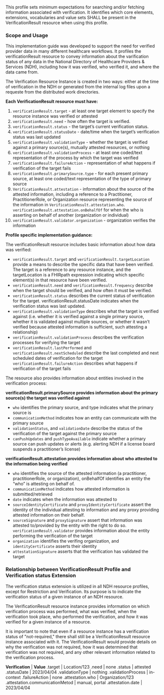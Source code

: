 This profile sets minimum expectations for searching and/or fetching information associated with verification. It identifies which core elements, extensions, vocabularies and value sets SHALL be present in the VerificationResult resource when using this profile.

### Scope and Usage
This implementation guide was developed to support the need for verified provider data in many different healthcare workflows. It profiles the verificationResult resource to convey information about the varification status of any data in the National Directory of Healthcare Providers & Services (NDH), including how it was verified, who verified it, and where the data came from.

The Verification Resource Instance is created in two ways: either at the time of verification in the NDH or generated from the internal log files upon a requeste from the distributed work directories.

**Each VerificationResult resource must have:**

1. `verificationResult.target` - at least one target element to specify the resource instance was verified or attested
2. `verificationResult.need` -  how often the target is verified.  
3. `verificationResult.status` - the target’s current verification status.
4. `verificationResult.statusDate` - date/time when the target’s verification status was last updated
5. `verificationResult.validationType` - whether the target is verified against a primary source(s), mutually attested resources, or nothing
6. `verificationResult.validationProcess` - at least one coded/text representation of the process by which the target was verified 
7. `verificationResult.failureAction` - representation of what happens if verification of the target fails
8. `verificationResult.primarySource.type` - for each present primary source, at least one coded/text representation of the type of primary source
9. `VerificationResult.attestation` - information about the source of the attested information, including a reference to a Practitioner, PractitionerRole, or Organization resource representing the source of the information in `VerificationResult.attestation.who`. `verificationResult.attestation.onBehalfOf` for when the who is asserting on behalf of another (organization or individual)
10. `verificationResult.validator.organization` - organization verifies the information 

**Profile specific implementation guidance:**  

The verificationResult resource includes basic information about how data was verified:

- `verificationResult.target` and `verificationResult.targetLocation` provide a means to describe the specific data that have been verified. The target is a reference to any resource instance, and the targetLocation is a FHIRpath expression indicating which specific element(s) in that resource have been verified.
- `verificationResult.need` and `verificationResult.frequency` describe when the target should be verified, and how often it must be verified. 
- `verificationResult.status` describes the current status of verification for the target. verificationResult.statusDate indicates when the verification status was last updated.
- `verificationResult.validationType` describes what the target is verified against (i.e. whether it is verified against a single primary source, whether it is validated against multiple sources, or whether it wasn’t verified because attested information is sufficient, such attesting a relationship)
- `verificationResult.validationProcess` describes the verification processes for verifying the target
- `verificationResult.lastPerformed` and `verificationResult.nextScheduled` describe the last completed and next scheduled dates of verification for the target
`verificationResult.failureAction` describes what happens if verification of the target fails

The resource also provides information about entities involved in the verification process:

**verificationResult.primarySource provides information about the primary source(s) the target was verified against**

- `who` identifies the primary source, and type indicates what the primary source is
- `communicationMethod` indicates how an entity can communicate with the primary source
- `validationStatus`, and `validationDate` describe the status of the verification of the target against the primary source
- `canPushUpdates` and `pushTypeAvailable` indicate whether a primary source can push updates or alerts (e.g. alerting NDH if a license board suspends a practitioner’s license)

**verificationResult.attestation provides information about who attested to the information being verified**

- `who` identifies the source of the attested information (a practitioner, practitionerRole, or organization), onBehalfOf identifies an entity the “who” is attesting on behalf of.
- `communicationMethod` indicates how attested information is submitted/retrieved
- `date` indicates when the information was attested to
- `sourceIdentityCertificate` and `proxyIdentityCertificate` assert the identity of the individual attesting to information and any proxy providing attested information on their behalf.
- `sourceSignature` and `proxySignature` assert that information was attested to/provided by the entity with the right to do so. `verificationResult.validator` provides information about the entity performing the verification of the target
- `organization` identifies the verifing organization, and `identityCertificate` asserts their identity
- `attestationSignature` asserts that the verification has validated the target

### Relationship between VerificationResult Profile and Verification status Extension
The verification status extension is utilized in all NDH resource profiles, except for Restriction and Verification. Its purpose is to indicate the verification status of a given instance of an NDH resource.

The VerificationResult resource instance provides information on which verification process was performed, what was verified, when the verification took place, who performed the verification, and how it was verified for a given instance of a resource.

It is important to note that even if a resource instance has a verification status of "not-required," there shall still be a VerificationResult resource instance associated with it. The VerificationResult would provide details on why the verification was not required, how it was determined that verification was not required, and any other relevant information related to the verification process.

<style>
    th{border: solid 2px lightgrey;}
    td{border: solid 2px lightgrey;}
</style>

**Verification** | **Value**
.target | Location/123
.need | none
.status | attested
.statusDate | 2023/04/04
.validationType | nothing
.validationProcess | in-context
.failureAction | none
.attestation.who | Organization/123
.attestation.communicationMetod | manual, portal
.attestation.date | 2023/04/04



